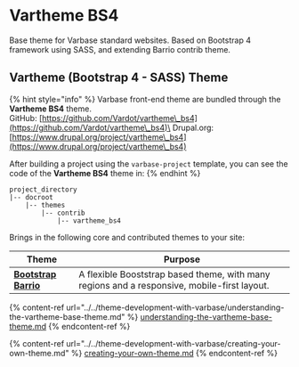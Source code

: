 # Vartheme BS4

Base theme for Varbase standard websites. Based on Bootstrap 4 framework using SASS, and extending Barrio contrib theme.

## Vartheme (Bootstrap 4 - SASS) Theme

{% hint style="info" %}
Varbase front-end theme are bundled through the **Vartheme BS4** theme.\
GitHub: [https://github.com/Vardot/vartheme\_bs4](https://github.com/Vardot/vartheme\_bs4)\
Drupal.org: [https://www.drupal.org/project/vartheme\_bs4](https://www.drupal.org/project/vartheme\_bs4)

After building a project using the `varbase-project` template, you can see the code of the **Vartheme BS4** theme in:
{% endhint %}

```
project_directory
|-- docroot
    |-- themes
        |-- contrib
            |-- vartheme_bs4
```

Brings in the following core and contributed themes to your site:

| Theme                                                                            | Purpose                                                                                     |
| -------------------------------------------------------------------------------- | ------------------------------------------------------------------------------------------- |
| ****[**Bootstrap Barrio**](https://www.drupal.org/project/bootstrap\_barrio)**** | A flexible Booststrap based theme, with many regions and a responsive, mobile-first layout. |



{% content-ref url="../../theme-development-with-varbase/understanding-the-vartheme-base-theme.md" %}
[understanding-the-vartheme-base-theme.md](../../theme-development-with-varbase/understanding-the-vartheme-base-theme.md)
{% endcontent-ref %}

{% content-ref url="../../theme-development-with-varbase/creating-your-own-theme.md" %}
[creating-your-own-theme.md](../../theme-development-with-varbase/creating-your-own-theme.md)
{% endcontent-ref %}





